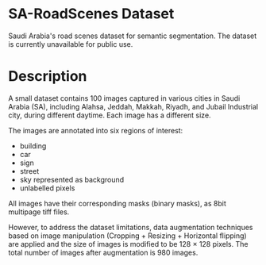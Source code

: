 # SA-RoadScenes Dataset
Saudi Arabia's road scenes dataset for semantic segmentation.
The dataset is currently unavailable for public use.

# Description
A small dataset contains 100 images captured in various cities in Saudi Arabia (SA), including Alahsa, Jeddah, Makkah, Riyadh, and Jubail Industrial city, during different daytime. Each image has a different size. 

The images are annotated into six regions of interest: 

- building
- car
- sign
- street
- sky represented as background
- unlabelled pixels

All images have their corresponding masks (binary masks), as 8bit multipage tiff files.

However, to address the dataset limitations, data augmentation techniques based on image manipulation (Cropping + Resizing + Horizontal flipping) are applied and the size of images is modified to be 128 × 128 pixels. The total number of images after augmentation is 980 images.
